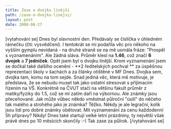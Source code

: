 ```yaml
---
title: Zase o dvojku línější
path: /zase-o-dvojku-linejsi/
layout: post
date: 2008-06-27
---
```


[vytahování se] Dnes byl slavnostní den. Předávaly se číslíčka v úhledném rámečku (čti: vysvědčení). I tentokrát se mi podařila věc pro někoho na vyšším gymplu nevídaná - na druhé straně se na mě usmála fráze: "Prospěl s vyznamenáním". Ale žádná sláva. Průměr klesl na **1.46**, což značí **6 dvojek** a **7 jedniček**. Opět jsem byl o dvojku línější. Krom vyznamenání jsem se dočkal také dalšího ocenění - **2 ředitelských pochval ** za úspěšnou reprezentaci školy v šachách a za články otištěné v MF Dnes. Dvojka sem, dvojka tam, komu na tom sejde. Snad jediná věc, která mě motivuje, je představa, že se nebudu muset tak jako ostatní stresovat s příjímacím řízením na VŠ. Konkrétně na ČVUT stačí na většinu fakult průměr z matiky/fyziky do 1.5, což se mi zatím daří na výbornou. Ale známky jsou přeceňované. Jak může vůbec někdo vměstnat půlroční "úsilí" do něčeho tak malého a strohého jako je známka? Těžko. Někdy je ale legrační, kolik jsou lidi pro dobré známky obětovat. Mít vyznamenání za cenu každodenní 5h přípravy? Nikdy! Dnes také startují velké letní prázdniny, ty největší však právě dnes po 10 měsících skončily :-) Tak zase za půlrok. [/vytahování se]
